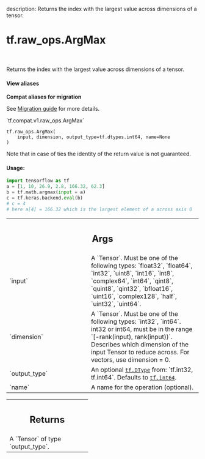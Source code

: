 description: Returns the index with the largest value across dimensions of a tensor.

<div itemscope itemtype="http://developers.google.com/ReferenceObject">
<meta itemprop="name" content="tf.raw_ops.ArgMax" />
<meta itemprop="path" content="Stable" />
</div>

# tf.raw_ops.ArgMax

<!-- Insert buttons and diff -->

<table class="tfo-notebook-buttons tfo-api nocontent" align="left">

</table>



Returns the index with the largest value across dimensions of a tensor.

<section class="expandable">
  <h4 class="showalways">View aliases</h4>
  <p>
<b>Compat aliases for migration</b>
<p>See
<a href="https://www.tensorflow.org/guide/migrate">Migration guide</a> for
more details.</p>
<p>`tf.compat.v1.raw_ops.ArgMax`</p>
</p>
</section>

<pre class="devsite-click-to-copy prettyprint lang-py tfo-signature-link">
<code>tf.raw_ops.ArgMax(
    input, dimension, output_type=tf.dtypes.int64, name=None
)
</code></pre>



<!-- Placeholder for "Used in" -->

Note that in case of ties the identity of the return value is not guaranteed.

#### Usage:

```python
import tensorflow as tf
a = [1, 10, 26.9, 2.8, 166.32, 62.3]
b = tf.math.argmax(input = a)
c = tf.keras.backend.eval(b)
# c = 4
# here a[4] = 166.32 which is the largest element of a across axis 0
```



<!-- Tabular view -->
 <table class="responsive fixed orange">
<colgroup><col width="214px"><col></colgroup>
<tr><th colspan="2"><h2 class="add-link">Args</h2></th></tr>

<tr>
<td>
`input`
</td>
<td>
A `Tensor`. Must be one of the following types: `float32`, `float64`, `int32`, `uint8`, `int16`, `int8`, `complex64`, `int64`, `qint8`, `quint8`, `qint32`, `bfloat16`, `uint16`, `complex128`, `half`, `uint32`, `uint64`.
</td>
</tr><tr>
<td>
`dimension`
</td>
<td>
A `Tensor`. Must be one of the following types: `int32`, `int64`.
int32 or int64, must be in the range `[-rank(input), rank(input))`.
Describes which dimension of the input Tensor to reduce across. For vectors,
use dimension = 0.
</td>
</tr><tr>
<td>
`output_type`
</td>
<td>
An optional <a href="../../tf/dtypes/DType.md"><code>tf.DType</code></a> from: `tf.int32, tf.int64`. Defaults to <a href="../../tf.md#int64"><code>tf.int64</code></a>.
</td>
</tr><tr>
<td>
`name`
</td>
<td>
A name for the operation (optional).
</td>
</tr>
</table>



<!-- Tabular view -->
 <table class="responsive fixed orange">
<colgroup><col width="214px"><col></colgroup>
<tr><th colspan="2"><h2 class="add-link">Returns</h2></th></tr>
<tr class="alt">
<td colspan="2">
A `Tensor` of type `output_type`.
</td>
</tr>

</table>

